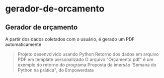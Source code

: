 # gerador-de-orcamento

## Gerador de orçamento
A partir dos dados coletados com o usuário, é gerado um PDF automaticamente

> Projeto desenvolvido usando Python
> Retorno dos dados em arquivo PDF em template personalizado
> O arquivo "Orçamento.pdf" é um exemplo do retorno do programa
> Proposta da imersão 'Semana do Python na prática", do Empowerdata
